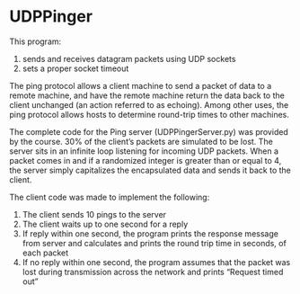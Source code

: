 # UDPPinger
This program: 
1. sends and receives datagram packets using UDP sockets
2. sets a proper socket timeout

The ping protocol allows a client machine to send a packet of data to a remote machine, and have the remote machine return the data back to the client unchanged (an action referred to as echoing). Among other uses, the ping protocol allows hosts to determine round-trip times to
other machines.

The complete code for the Ping server (UDPPingerServer.py) was provided by the course. 30% of the client’s packets are simulated to be lost. The server sits in an infinite loop listening for incoming UDP packets. When a packet comes in and if a randomized integer is greater than or equal to 4, the server simply capitalizes the encapsulated data and sends it back to the client.

The client code was made to implement the following:
1. The client sends 10 pings to the server
2. The client waits up to one second for a reply
3. If reply within one second, the program prints the response message from server and calculates and prints the round trip time in seconds, of each packet
4. If no reply within one second, the program assumes that the packet was lost during transmission across the network and prints “Request timed out”
